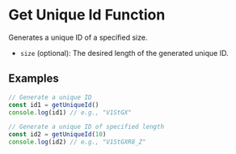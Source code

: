 # Get Unique Id Function

Generates a unique ID of a specified size.

- `size` (optional): The desired length of the generated unique ID.

## Examples

```javascript
// Generate a unique ID
const id1 = getUniqueId()
console.log(id1) // e.g., "V1StGX"

// Generate a unique ID of specified length
const id2 = getUniqueId(10)
console.log(id2) // e.g., "V1StGXR8_Z"
```
